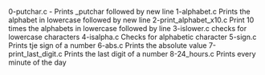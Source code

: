 0-putchar.c - Prints _putchar followed by new line 
1-alphabet.c Prints the alphabet in lowercase followed by new line
2-print_alphabet_x10.c Print 10 times the alphabets in lowercase followed by line
3-islower.c checks for lowercase characters
4-isalpha.c Checks for alphabetic character
5-sign.c Prints tje sign of a number
6-abs.c Prints the absolute value 
7-print_last_digit.c Prints the last digit of a number
8-24_hours.c Prints every minute of the day 
